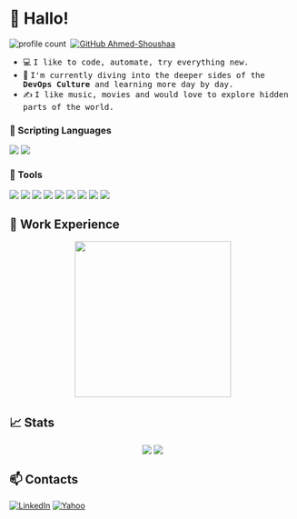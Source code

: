 # 🫡 Hallo!
![profile count](https://komarev.com/ghpvc/?username=Ahmed-Shoushaa&color=red)&nbsp;
[![GitHub Ahmed-Shoushaa](https://img.shields.io/github/followers/Ahmed-shoushaa?label=follow&style=social)](https://github.com/Ahmed-Shoushaa?tab=followers)

- 💻 <samp>I like to code, automate, try everything new.</samp>
- 🌱 <samp>I'm currently diving into the deeper sides of the **DevOps Culture** and learning more day by day.</samp>
- ✍️ <samp>I like music, movies and would love to explore hidden parts of the world.</samp>
<!-- - ⚡ <samp>Fun fact: ...</samp> -->

### 📝 Scripting Languages
![](https://img.shields.io/badge/Python-3776AB?style=for-the-badge&logo=python&logoColor=white)
![](https://img.shields.io/badge/Shell_Scripting-121011?style=for-the-badge&logo=gnu-bash&logoColor=white)

### 🧰 Tools
![](https://img.shields.io/badge/Kubernetes-0000FF?style=for-the-badge&logo=kubernetes&logoColor=white)
![](https://img.shields.io/badge/Docker-2CA5E0?style=for-the-badge&logo=docker&logoColor=white)
![](https://img.shields.io/badge/Jenkins-D24939?style=for-the-badge&logo=Jenkins&logoColor=white)
![](https://img.shields.io/badge/Linux-FCC624?style=for-the-badge&logo=linux&logoColor=black)
![](https://img.shields.io/badge/Amazon_AWS-232F3E?style=for-the-badge&logo=amazon-aws&logoColor=white)
![](https://img.shields.io/badge/Git-F05032?style=for-the-badge&logo=git&logoColor=white)
![](https://img.shields.io/badge/Ansible-FFFFFF?style=for-the-badge&logo=ansible&logoColor=black)
![](https://img.shields.io/badge/Terrform-232F3E?style=for-the-badge&logo=terraform&logoColor=purple)
![](https://img.shields.io/badge/Prometheus-808080?style=for-the-badge&logo=Prometheus&logoColor=orange)





## 💭 Work Experience


<p align="center">
  <img align="center" src="https://i.imgur.com/x3GILQR.png" height="275"/>
</p>


## 📈 Stats

<p align="center">
  <img align="center" src="https://github-readme-stats.vercel.app/api?username=Ahmed-Shoushaa&show_icons=true&include_all_commits=true&hide=stars" />
  <img align="center" src="https://github-readme-stats.vercel.app/api/top-langs/?username=Ahmed-Shoushaa&layout=compact" />
</p>


## 📫 Contacts

[![LinkedIn](https://img.shields.io/badge/LinkedIn-0077B5?style=for-the-badge&logo=linkedin&logoColor=white)](https://www.linkedin.com/in/ahmed-shousha-54a749236/)
[![Yahoo](https://img.shields.io/badge/Mail-D14836?style=for-the-badge&logo=mail&logoColor=white)](mailto:ahmed.adel1199@yahoo.com)






